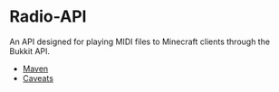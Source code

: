 # Radio-API
An API designed for playing MIDI files to Minecraft clients through the Bukkit API.

+ [Maven](https://github.com/CovertLizard/Radio-API/blob/master/MAVEN.md)
+ [Caveats](https://github.com/CovertLizard/Radio-API/blob/master/Caveats.md)